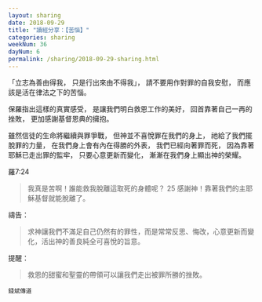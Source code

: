 ```yaml
---
layout: sharing
date: 2018-09-29
title: "讀經分享：【苦惱】"
categories: sharing
weekNum: 36
dayNum: 6
permalink: /sharing/2018-09-29-sharing.html
---
```


「立志為善由得我，
只是行出來由不得我」，
請不要用作對罪的自我安慰，
而應該是活在律法之下的苦惱。

保羅指出這樣的真實感受，
是讓我們明白救恩工作的美好，
回首靠著自己一再的挫敗，
更加感謝基督恩典的擁抱。

雖然信徒的生命將繼續與罪爭戰，
但神並不喜悅罪在我們的身上，
祂給了我們擺脫罪的力量，
在我們身上會有內在得勝的外表，
我們已經向著罪而死，
因為靠著耶穌已走出罪的監牢，
只要心意更新而變化，
漸漸在我們身上顯出神的榮耀。

羅7:24 
>我真是苦啊！誰能救我脫離這取死的身體呢？ 25 感謝神！靠著我們的主耶穌基督就能脫離了。

禱告：
>求神讓我們不滿足自己仍然有的罪性，而是常常反思、悔改，心意更新而變化，活出神的善良純全可喜悅的旨意。

提醒：
>救恩的甜蜜和聖靈的帶領可以讓我們走出被罪所勝的挫敗。

`錢斌傳道`
